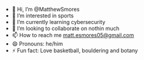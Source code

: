 - 👋 Hi, I’m @MatthewSmores
- 👀 I’m interested in sports
- 🌱 I’m currently learning cybersecurity
- 💞️ I’m looking to collaborate on nothin much
- 📫 How to reach me matt.esmores05@gmail.com
- 😄 Pronouns: he/him
- ⚡ Fun fact: Love basketball, bouldering and botany

<!---
MatthewSmores/MatthewSmores is a ✨ special ✨ repository because its `README.md` (this file) appears on your GitHub profile.
You can click the Preview link to take a look at your changes.
--->
